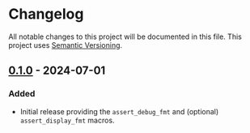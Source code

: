 # Changelog

All notable changes to this project will be documented in this file.
This project uses [Semantic Versioning](https://semver.org/spec/v2.0.0.html).

## [0.1.0] - 2024-07-01

[0.1.0]: https://github.com/sunsided/test-format/releases/tag/v0.1.0

### Added

- Initial release providing the `assert_debug_fmt` and (optional) `assert_display_fmt` macros.
